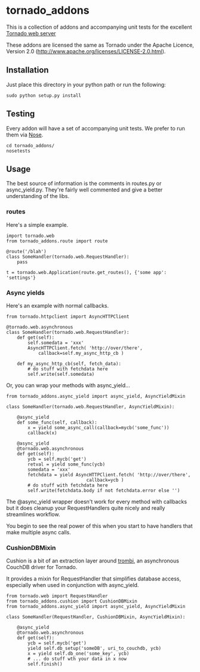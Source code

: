 # tornado_addons

This is a collection of addons and accompanying unit tests for the excellent
[Tornado web server](http://www.tornadoweb.org/)

These addons are licensed the same as Tornado under the Apache Licence,
Version 2.0 (http://www.apache.org/licenses/LICENSE-2.0.html).

## Installation

Just place this directory in your python path or run the following:

    sudo python setup.py install

## Testing

Every addon will have a set of accompanying unit tests.  We prefer to run them
via [Nose](http://code.google.com/p/python-nose/).

    cd tornado_addons/
    nosetests

## Usage

The best source of information is the comments in routes.py or async_yield.py.
They're fairly well commented and give a better understanding of the libs.

### routes

Here's a simple example.

    import tornado.web
    from tornado_addons.route import route

    @route('/blah')
    class SomeHandler(tornado.web.RequestHandler):
        pass

    t = tornado.web.Application(route.get_routes(), {'some app': 'settings'}


### Async yields

Here's an example with normal callbacks.

    from tornado.httpclient import AsyncHTTPClient

    @tornado.web.asynchronous
    class SomeHandler(tornado.web.RequestHandler):
        def get(self):
            self.somedata = 'xxx'
            AsyncHTTPClient.fetch( 'http://over/there',
                callback=self.my_async_http_cb )

        def my_async_http_cb(self, fetch_data):
            # do stuff with fetchdata here
            self.write(self.somedata)


Or,  you can wrap your methods with async_yield...

    from tornado_addons.async_yield import async_yield, AsyncYieldMixin

    class SomeHandler(tornado.web.RequestHandler, AsyncYieldMixin):

		@async_yield
		def some_func(self, callback):
			x = yield some_async_call(callback=mycb('some_func'))
			callback(x)

        @async_yield
		@tornado.web.asynchronous
        def get(self):
            ycb = self.mycb('get')
			retval = yield some_func(ycb)
            somedata = 'xxx'
            fetchdata = yield AsyncHTTPClient.fetch( 'http://over/there',
                                  callback=ycb )
            # do stuff with fetchdata here
            self.write(fetchdata.body if not fetchdata.error else '')


The @async_yield wrapper doesn't work for every method with callbacks but it
does cleanup your RequestHandlers quite nicely and really streamlines workflow.

You begin to see the real power of this when you start to have handlers that make
multiple async calls.


### CushionDBMixin

Cushion is a bit of an extraction layer around
[trombi](http://github.com/inoi/trombi), an asynchronous CouchDB driver for
Tornado.

It provides a mixin for RequestHandler that simplifies database access,
especially when used in conjunction with async_yield.

    from tornado.web import RequestHandler
    from tornado_addons.cushion import CushionDBMixin
    from tornado_addons.async_yield import async_yield, AsyncYieldMixin

    class SomeHandler(RequestHandler, CushionDBMixin, AsyncYieldMixin):

        @async_yield
		@tornado.web.asynchronous
        def get(self):
            ycb = self.mycb('get')
            yield self.db_setup('someDB', uri_to_couchdb, ycb)
            x = yield self.db_one('some_key', ycb)
            # ... do stuff wth your data in x now
			self.finish()


